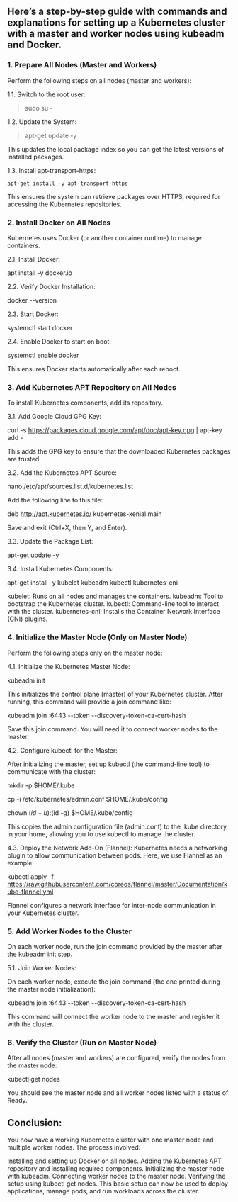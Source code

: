 
## **Here’s a step-by-step guide with commands and explanations for setting up a Kubernetes cluster with a master and worker nodes using kubeadm and Docker.**

### 1. Prepare All Nodes (Master and Workers)
Perform the following steps on all nodes (master and workers):

1.1. Switch to the root user:
> sudo su -

1.2. Update the System:

> apt-get update -y

This updates the local package index so you can get the latest versions of installed packages.

1.3. Install apt-transport-https:

`apt-get install -y apt-transport-https`

This ensures the system can retrieve packages over HTTPS, required for accessing the Kubernetes repositories.

### 2. Install Docker on All Nodes
Kubernetes uses Docker (or another container runtime) to manage containers.

2.1. Install Docker:

apt install -y docker.io

2.2. Verify Docker Installation:

docker --version

2.3. Start Docker:

systemctl start docker

2.4. Enable Docker to start on boot:

systemctl enable docker

This ensures Docker starts automatically after each reboot.

### 3. Add Kubernetes APT Repository on All Nodes
To install Kubernetes components, add its repository.

3.1. Add Google Cloud GPG Key:

curl -s https://packages.cloud.google.com/apt/doc/apt-key.gpg | apt-key add -


This adds the GPG key to ensure that the downloaded Kubernetes packages are trusted.

3.2. Add the Kubernetes APT Source:

nano /etc/apt/sources.list.d/kubernetes.list

Add the following line to this file:

deb http://apt.kubernetes.io/ kubernetes-xenial main

Save and exit (Ctrl+X, then Y, and Enter).

3.3. Update the Package List:

apt-get update -y

3.4. Install Kubernetes Components:


apt-get install -y kubelet kubeadm kubectl kubernetes-cni

kubelet: Runs on all nodes and manages the containers.
kubeadm: Tool to bootstrap the Kubernetes cluster.
kubectl: Command-line tool to interact with the cluster.
kubernetes-cni: Installs the Container Network Interface (CNI) plugins.

### 4. Initialize the Master Node (Only on Master Node)
Perform the following steps only on the master node:

4.1. Initialize the Kubernetes Master Node:

kubeadm init

This initializes the control plane (master) of your Kubernetes cluster. After running, this command will provide a join command like:


kubeadm join <Master-IP>:6443 --token <token> --discovery-token-ca-cert-hash <hash>



Save this join command. You will need it to connect worker nodes to the master.

4.2. Configure kubectl for the Master:

After initializing the master, set up kubectl (the command-line tool) to communicate with the cluster:


mkdir -p $HOME/.kube

cp -i /etc/kubernetes/admin.conf $HOME/.kube/config

chown $(id -u):$(id -g) $HOME/.kube/config

This copies the admin configuration file (admin.conf) to the .kube directory in your home, allowing you to use kubectl to manage the cluster.

4.3. Deploy the Network Add-On (Flannel):
Kubernetes needs a networking plugin to allow communication between pods. Here, we use Flannel as an example:


kubectl apply -f https://raw.githubusercontent.com/coreos/flannel/master/Documentation/kube-flannel.yml

Flannel configures a network interface for inter-node communication in your Kubernetes cluster.

### 5. Add Worker Nodes to the Cluster

On each worker node, run the join command provided by the master after the kubeadm init step.

5.1. Join Worker Nodes:

On each worker node, execute the join command (the one printed during the master node initialization):


kubeadm join <Master-IP>:6443 --token <token> --discovery-token-ca-cert-hash <hash>

This command will connect the worker node to the master and register it with the cluster.

### 6. Verify the Cluster (Run on Master Node)
After all nodes (master and workers) are configured, verify the nodes from the master node:


kubectl get nodes

You should see the master node and all worker nodes listed with a status of Ready.

## Conclusion:

You now have a working Kubernetes cluster with one master node and multiple worker nodes. The process involved:

Installing and setting up Docker on all nodes.
Adding the Kubernetes APT repository and installing required components.
Initializing the master node with kubeadm.
Connecting worker nodes to the master node.
Verifying the setup using kubectl get nodes.
This basic setup can now be used to deploy applications, manage pods, and run workloads across the cluster.






